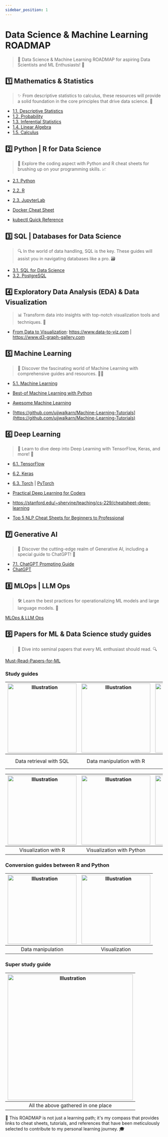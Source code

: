 ```yaml
---
sidebar_position: 1
---
```


# Data Science & Machine Learning ROADMAP

> 🚀 Data Science & Machine Learning ROADMAP for aspiring Data Scientists and ML Enthusiasts! 🌟

## 1️⃣ Mathematics & Statistics

> ✨ From descriptive statistics to calculus, these resources will provide a solid foundation in the core principles that drive data science. 🔢

* [1.1. Descriptive Statistics](https://github.com/nnthanh101/Machine-Learning/blob/main/references/cheat-sheets/1.1.Descriptive_Statistics.pdf)
* [1.2. Probability](https://github.com/nnthanh101/Machine-Learning/blob/main/references/cheat-sheets/1.2.Probability.pdf)
* [1.3. Inferential Statistics](https://github.com/nnthanh101/Machine-Learning/blob/main/references/cheat-sheets/1.3.MIT-Statistics.pdf)
* [1.4. Linear Algebra](https://github.com/nnthanh101/Machine-Learning/blob/main/references/cheat-sheets/1.4.Linear-Algebra.pdf)
* [1.5. Calculus](https://github.com/nnthanh101/Machine-Learning/blob/main/references/cheat-sheets/1.5.Calculus.pdf) 

## 2️⃣ Python | R for Data Science 

> 🐍 Explore the coding aspect with Python and R cheat sheets for brushing up on your programming skills. 📈

* [2.1. Python](https://github.com/nnthanh101/Machine-Learning/blob/main/references/cheat-sheets/2.1.Python.pdf)
* [2.2. R](https://github.com/nnthanh101/Machine-Learning/blob/main/references/cheat-sheets/2.2.R.pdf)
* [2.3. JupyterLab](https://github.com/nnthanh101/Machine-Learning/blob/main/references/cheat-sheets/2.3.JupyterLab)

* [Docker Cheat Sheet](https://dockerlabs.collabnix.com/docker/cheatsheet/)
* [kubectl Quick Reference](https://kubernetes.io/docs/reference/kubectl/quick-reference/)

## 3️⃣ SQL | Databases for Data Science

> 🔍 In the world of data handling, SQL is the key. These guides will assist you in navigating databases like a pro. 🗃️

* [3.1. SQL for Data Science](https://github.com/nnthanh101/Machine-Learning/blob/main/references/cheat-sheets/3.1.SQL_for_Data_Science.pdf)
* [3.2. PostgreSQL](https://github.com/nnthanh101/Machine-Learning/blob/main/references/cheat-sheets/3.2.PostgreSQL.pdf)

## 4️⃣ Exploratory Data Analysis (EDA) & Data Visualization

> 📊 Transform data into insights with top-notch visualization tools and techniques. 🎨


* [From Data to Visualization](https://github.com/holtzy/data_to_viz): https://www.data-to-viz.com | https://www.d3-graph-gallery.com

## 5️⃣ Machine Learning

> 🤖 Discover the fascinating world of Machine Learning with comprehensive guides and resources. 🧑‍🎓

* [5.1. Machine Learning](https://github.com/nnthanh101/Machine-Learning/blob/main/references/cheat-sheets/5.1.Machine-Learning.pdf)

* [Best-of Machine Learning with Python](https://github.com/ml-tooling/best-of-ml-python)
* [Awesome Machine Learning](https://github.com/josephmisiti/awesome-machine-learning)
* [https://github.com/ujjwalkarn/Machine-Learning-Tutorials](https://github.com/ujjwalkarn/Machine-Learning-Tutorials)

## 6️⃣ Deep Learning

> 🌌 Learn to dive deep into Deep Learning with TensorFlow, Keras, and more! 🧠

* [6.1. TensorFlow](https://github.com/nnthanh101/Machine-Learning/blob/main/references/cheat-sheets/6.1.TensorFlow.pdf)
* [6.2. Keras](https://github.com/nnthanh101/Machine-Learning/blob/main/references/cheat-sheets/6.2.Keras.pdf)
* [6.3. Torch](https://github.com/nnthanh101/Machine-Learning/blob/main/references/cheat-sheets/6.3.Torch.pdf) | [PyTorch](https://www.learnpytorch.io/pytorch_cheatsheet/)


* [Practical Deep Learning for Coders](https://course.fast.ai/)

* https://stanford.edu/~shervine/teaching/cs-229/cheatsheet-deep-learning
* [Top 5 NLP Cheat Sheets for Beginners to Professional](https://www.kdnuggets.com/2022/12/top-5-nlp-cheat-sheets-beginners-professional.html)

## 7️⃣ Generative AI

> 🤯 Discover the cutting-edge realm of Generative AI, including a special guide to ChatGPT! 💬

* [7.1. ChatGPT Prompting Guide](https://github.com/nnthanh101/Machine-Learning/blob/main/references/cheat-sheets/7.1.ChatGPT-Prompting-Guide.pdf)
* [ChatGPT](https://quickref.me/chatgpt.html)

##  8️⃣ MLOps | LLM Ops

> 🛠️ Learn the best practices for operationalizing ML models and large language models. 🔄

[MLOps & LLM Ops](data-science/mlops.md)

## 9️⃣ Papers for ML & Data Science study guides

> 📜 Dive into seminal papers that every ML enthusiast should read. 🔍

[Must-Read-Papers-for-ML](./README.must-read-papers-for-ml.md)

> 

### Study guides
|<a href="https://github.com/nnthanh101/Machine-Learning/blob/main/references/study-guide/study-guide-data-retrieval-with-sql.pdf"><img src="https://www.mit.edu/~amidi/teaching/data-science-tools/illustrations/cover/en-001.png" alt="Illustration" width="220px"/></a>|<a href="https://github.com/nnthanh101/Machine-Learning/blob/main/references/study-guide/study-guide-data-manipulation-with-r.pdf"><img src="https://www.mit.edu/~amidi/teaching/data-science-tools/illustrations/cover/en-002.png" alt="Illustration" width="220px"/></a>|<a href="https://github.com/nnthanh101/Machine-Learning/blob/main/references/study-guide/study-guide-data-manipulation-with-python.pdf"><img src="https://www.mit.edu/~amidi/teaching/data-science-tools/illustrations/cover/en-003.png" alt="Illustration" width="220px"/></a>|
|:--:|:--:|:--:|
|Data retrieval with SQL|Data manipulation with R|Data manipulation with Python|

|<a href="https://github.com/nnthanh101/Machine-Learning/blob/main/references/study-guide/study-guide-data-visualization-with-r.pdf"><img src="https://www.mit.edu/~amidi/teaching/data-science-tools/illustrations/cover/en-004.png" alt="Illustration" width="220px"/></a>|<a href="https://github.com/nnthanh101/Machine-Learning/blob/main/references/study-guide/study-guide-data-visualization-with-python.pdf"><img src="https://www.mit.edu/~amidi/teaching/data-science-tools/illustrations/cover/en-005.png" alt="Illustration" width="220px"/></a>|<a href="https://github.com/nnthanh101/Machine-Learning/blob/main/references/study-guide/study-guide-engineering-productivity-tips.pdf"><img src="https://www.mit.edu/~amidi/teaching/data-science-tools/illustrations/cover/en-006.png" alt="Illustration" width="220px"/></a>|
|:--:|:--:|:--:|
|Visualization with R|Visualization with Python|Engineering tips|

### Conversion guides between R and Python
|<a href="https://github.com/nnthanh101/Machine-Learning/blob/main/references/study-guide/conversion-guide-r-python-data-manipulation.pdf"><img src="https://www.mit.edu/~amidi/teaching/data-science-tools/illustrations/cover/en-007.png" alt="Illustration" width="220px"/></a>|<a href="https://github.com/nnthanh101/Machine-Learning/blob/main/references/study-guide/conversion-guide-r-python-data-visualization.pdf"><img src="https://www.mit.edu/~amidi/teaching/data-science-tools/illustrations/cover/en-008.png" alt="Illustration" width="220px"/></a>|
|:--:|:--:|
|Data manipulation|Visualization|

### Super study guide
|<a href="https://github.com/nnthanh101/Machine-Learning/blob/main/references/study-guide/super-study-guide-data-science-tools.pdf"><img src="https://www.mit.edu/~amidi/teaching/data-science-tools/illustrations/cover/en-009.png" alt="Illustration" width="400px"/></a>|
|:--:|
|All the above gathered in one place|

🧭 This ROADMAP is not just a learning path; it's my compass that provides links to cheat sheets, tutorials, and references that have been meticulously selected to contribute to my personal learning journey. 🎓